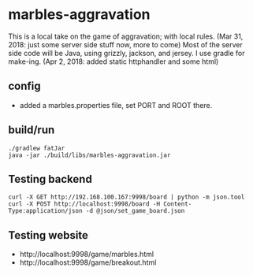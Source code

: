 # marbles-aggravation

This is a local take on the game of aggravation; with local rules.
(Mar 31, 2018: just some server side stuff now, more to come)
Most of the server side code will be Java, using grizzly, jackson, and jersey. I use gradle for make-ing.
(Apr 2, 2018: added static httphandler and some html) 

## config
* added a marbles.properties file, set PORT and ROOT there.

## build/run
```
./gradlew fatJar
java -jar ./build/libs/marbles-aggravation.jar
```

## Testing backend
```
curl -X GET http://192.168.100.167:9998/board | python -m json.tool
curl -X POST http://localhost:9998/board -H Content-Type:application/json -d @json/set_game_board.json
```

## Testing website
* http://localhost:9998/game/marbles.html
* http://localhost:9998/game/breakout.html

